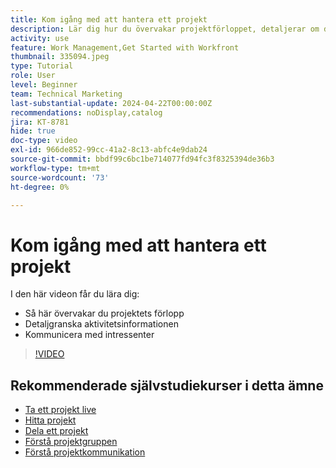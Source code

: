 ```yaml
---
title: Kom igång med att hantera ett projekt
description: Lär dig hur du övervakar projektförloppet, detaljerar om du vill se aktivitetsinformation och hur du kommunicerar med intressenter.
activity: use
feature: Work Management,Get Started with Workfront
thumbnail: 335094.jpeg
type: Tutorial
role: User
level: Beginner
team: Technical Marketing
last-substantial-update: 2024-04-22T00:00:00Z
recommendations: noDisplay,catalog
jira: KT-8781
hide: true
doc-type: video
exl-id: 966de852-99cc-41a2-8c13-abfc4e9dab24
source-git-commit: bbdf99c6bc1be714077fd94fc3f8325394de36b3
workflow-type: tm+mt
source-wordcount: '73'
ht-degree: 0%

---
```


# Kom igång med att hantera ett projekt

I den här videon får du lära dig:

* Så här övervakar du projektets förlopp
* Detaljgranska aktivitetsinformationen
* Kommunicera med intressenter

>[!VIDEO](https://video.tv.adobe.com/v/3445171/?quality=12&learn=on&enablevpops=1&captions=swe)

## Rekommenderade självstudiekurser i detta ämne

* [Ta ett projekt live](/help/manage-work/projects/take-a-project-live.md)
* [Hitta projekt](/help/manage-work/projects/find-projects.md)
* [Dela ett projekt](/help/manage-work/projects/share-a-project.md)
* [Förstå projektgruppen](/help/manage-work/projects/understand-the-project-team.md)
* [Förstå projektkommunikation](/help/manage-work/projects/understand-project-communication.md)
